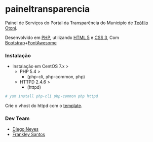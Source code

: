 # paineltransparencia
Painel de Serviços do Portal da Transparência do Municipío de [Teófilo Otoni].

Desenvolvido em [PHP], utilizando [HTML 5] e [CSS 3],
Com [Bootstrap]+[FontAwesome]

### Instalação
* Instalação em CentOS 7.x >
	* PHP 5.4 >
		* (php-cli, php-common, php)
	* HTTPD 2.4.6 >
		* (httpd)

```bash
# yum install php-cli php-common php httpd 
```
Crie o vhost do httpd com o [template].

### Dev Team
* [Diego Neves]
* [Frankley Santos]

[Teófilo Otoni]:http://teofilootoni.mg.gov.br
[PHP]:https://php.net
[MariaDB]:https://mariadb.org
[HTML 5]:https://www.w3schools.com/html/html5_intro.asp
[CSS 3]:https://www.w3schools.com/css/css3_intro.asp
[Bootstrap]:http://getbootstrap.com
[FontAwesome]:http://fontawesome.io
[template]:https://github.com/PrefeituraTO/paineltransparencia/blob/master/contrib/001-VHOST_Template.conf
[Diego Neves]:https://github.com/diegoaceneves
[Frankley Santos]:https://github.com/frankleysantos

